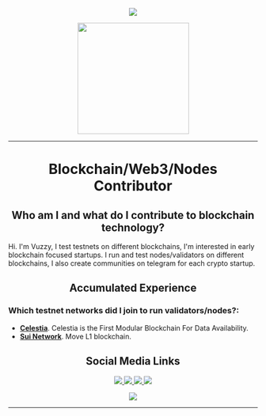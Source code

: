 <p align="center">
  <img src="https://capsule-render.vercel.app/api?type=wave&color=gradient&height=300&section=header&text=Hi%20there%20%F0%9F%91%8B&fontSize=90"/>
</p>

<div id="header" align="center">
  <img src="https://github.com/VuzzyM/VuzzyM/assets/66425682/6ed699fa-b651-429f-88d0-be5cc41b5fc6" width="225"/>
</div>

_____

<h1 align="center">
Blockchain/Web3/Nodes Contributor
</h1>

<h2 align="center">Who am I and what do I contribute to blockchain technology?</h2>

Hi. I'm Vuzzy, I test testnets on different blockchains, I'm interested in early blockchain focused startups. I run and test nodes/validators on different blockchains, I also create communities on telegram for each crypto startup.

<h2 align="center">Accumulated Experience</h2>

<h3 align="left">Which testnet networks did I join to run validators/nodes?:</h3>
  <ul>
    <li> <a href="https://celestia.org/" target="_blank"><strong>Celestia</strong></a>. Celestia is the First Modular Blockchain For Data Availability.</li>
    <li> <a href="https://sui.io/" target="_blank"><strong>Sui Network</strong></a>. Move L1 blockchain.</li>
  </ul>

<h2 name="intro" align="center">Social Media Links</h2>
  <div id="badges" align="center">
    <a href="https://github.com/VuzzyM">
        <img src="https://img.shields.io/badge/GitHub-100000?style=for-the-badge&logo=github&logoColor=white"/>
      </a>
      <a href="https://twitter.com/vuzzy_sky">
        <img src="https://img.shields.io/badge/X-000000?style=for-the-badge&logo=x&logoColor=white"/>
      </a>
        <a href="https://medium.com/@vuzzym">
        <img src="https://img.shields.io/badge/Medium-12100E?style=for-the-badge&logo=medium&logoColor=white"/>
      </a>
       <a href="https://linktr.ee/vuzzy">
        <img src="https://img.shields.io/badge/LinkTree-black?style=for-the-badge&logo=Mirror&logoColor=grey"/>
      </a>
  </div>
  
<p align="center">
  <img src="https://capsule-render.vercel.app/api?type=wave&color=gradient&height=200&section=footer&text=&fontSize=90"/>
</p>

_____
